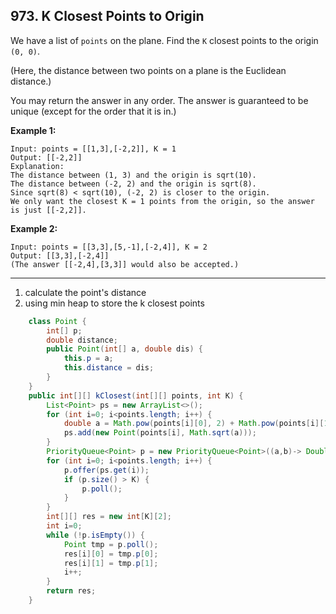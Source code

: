 ## 973. K Closest Points to Origin

We have a list of `points` on the plane.  Find the `K` closest points to the origin `(0, 0)`.

(Here, the distance between two points on a plane is the Euclidean distance.)

You may return the answer in any order.  The answer is guaranteed to be unique (except for the order that it is in.)

 

**Example 1:**

```
Input: points = [[1,3],[-2,2]], K = 1
Output: [[-2,2]]
Explanation: 
The distance between (1, 3) and the origin is sqrt(10).
The distance between (-2, 2) and the origin is sqrt(8).
Since sqrt(8) < sqrt(10), (-2, 2) is closer to the origin.
We only want the closest K = 1 points from the origin, so the answer is just [[-2,2]].
```

**Example 2:**

```
Input: points = [[3,3],[5,-1],[-2,4]], K = 2
Output: [[3,3],[-2,4]]
(The answer [[-2,4],[3,3]] would also be accepted.)
```

---

1. calculate the point's distance
2. using min heap to store the k closest points

```java
    class Point {
        int[] p;
        double distance;
        public Point(int[] a, double dis) {
            this.p = a;
            this.distance = dis;
        }
    }
    public int[][] kClosest(int[][] points, int K) {
        List<Point> ps = new ArrayList<>();
        for (int i=0; i<points.length; i++) {
            double a = Math.pow(points[i][0], 2) + Math.pow(points[i][1], 2);
            ps.add(new Point(points[i], Math.sqrt(a)));
        }
        PriorityQueue<Point> p = new PriorityQueue<Point>((a,b)-> Double.compare(b.distance, a.distance));
        for (int i=0; i<points.length; i++) {
            p.offer(ps.get(i));
            if (p.size() > K) {
                p.poll();
            }
        }
        int[][] res = new int[K][2];
        int i=0;
        while (!p.isEmpty()) {
            Point tmp = p.poll();
            res[i][0] = tmp.p[0];
            res[i][1] = tmp.p[1];
            i++;
        }
        return res;   
    }
```

